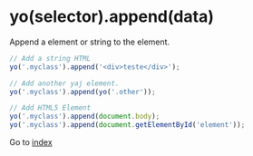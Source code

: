 # yo(selector).append(data)

Append a element or string to the element.  

```javascript
// Add a string HTML 
yo('.myclass').append('<div>teste</div>');

// Add another yaj element.
yo('.myclass').append(yo('.other'));

// Add HTML5 Element
yo('.myclass').append(document.body);
yo('.myclass').append(document.getElementById('element'));
```

Go to [index](toc.md)